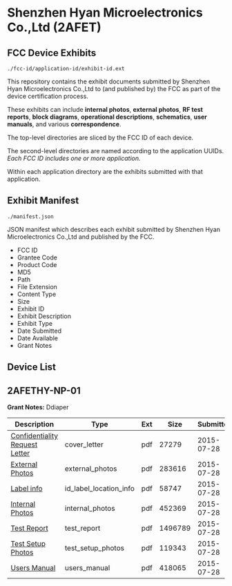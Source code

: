 # Shenzhen Hyan Microelectronics Co.,Ltd (2AFET)
## FCC Device Exhibits

```
./fcc-id/application-id/exhibit-id.ext
```

This repository contains the exhibit documents submitted by Shenzhen Hyan Microelectronics Co.,Ltd to (and published by) the FCC as part of the device certification process.

These exhibits can include **internal photos**, **external photos**, **RF test reports**, **block diagrams**, **operational descriptions**, **schematics**, **user manuals**, and various **correspondence**.

The top-level directories are sliced by the FCC ID of each device.

The second-level directories are named according to the application UUIDs. *Each FCC ID includes one or more application.*

Within each application directory are the exhibits submitted with that application. 

## Exhibit Manifest

```
./manifest.json
```

JSON manifest which describes each exhibit submitted by Shenzhen Hyan Microelectronics Co.,Ltd and published by the FCC.

- FCC ID
- Grantee Code
- Product Code
- MD5
- Path
- File Extension
- Content Type
- Size
- Exhibit ID
- Exhibit Description
- Exhibit Type
- Date Submitted
- Date Available
- Grant Notes

## Device List
## 2AFETHY-NP-01
**Grant Notes:** Ddiaper

| Description | Type | Ext | Size | Submitted | Available |
| ----------- | ---- | --- | ---- | --------- | --------- |
| [Confidentiality Request Letter](2AFETHY-NP-01/67385a22a450ef01bed7d44bae201196/2694120.pdf) | cover_letter | pdf | 27279 | 2015-07-28 | 2015-07-28 |
| [External Photos](2AFETHY-NP-01/67385a22a450ef01bed7d44bae201196/2694116.pdf) | external_photos | pdf | 283616 | 2015-07-28 | 2015-07-28 |
| [Label info](2AFETHY-NP-01/67385a22a450ef01bed7d44bae201196/2694118.pdf) | id_label_location_info | pdf | 58747 | 2015-07-28 | 2015-07-28 |
| [Internal Photos](2AFETHY-NP-01/67385a22a450ef01bed7d44bae201196/2694117.pdf) | internal_photos | pdf | 452369 | 2015-07-28 | 2015-07-28 |
| [Test Report](2AFETHY-NP-01/67385a22a450ef01bed7d44bae201196/2694122.pdf) | test_report | pdf | 1496789 | 2015-07-28 | 2015-07-28 |
| [Test Setup Photos](2AFETHY-NP-01/67385a22a450ef01bed7d44bae201196/2694119.pdf) | test_setup_photos | pdf | 119343 | 2015-07-28 | 2015-07-28 |
| [Users Manual](2AFETHY-NP-01/67385a22a450ef01bed7d44bae201196/2694121.pdf) | users_manual | pdf | 418065 | 2015-07-28 | 2015-07-28 |

